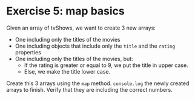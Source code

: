 # Exercise 5: map basics

Given an array of tvShows, we want to create 3 new arrays:

- One including only the titles of the movies
- One including objects that include only the `title` and the `rating` properties
- One including only the titles of the movies, but:
  - If the rating is greater or equal to 9, we put the title in upper case.
  - Else, we make the title lower case.

Create this 3 arrays using the `map` method.
`console.log` the newly created arrays to finish. Verify that they are including the correct numbers.




